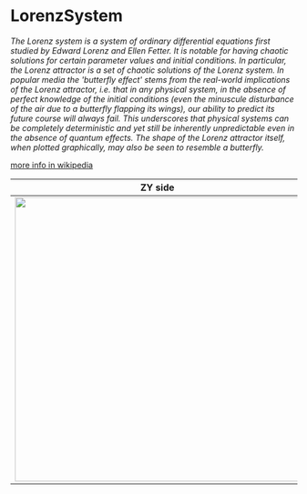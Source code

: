 

  
# LorenzSystem

*The Lorenz system is a system of ordinary differential equations first studied by Edward Lorenz and Ellen Fetter. It is notable for having chaotic solutions for certain parameter values and initial conditions. In particular, the Lorenz attractor is a set of chaotic solutions of the Lorenz system. In popular media the 'butterfly effect' stems from the real-world implications of the Lorenz attractor, i.e. that in any physical system, in the absence of perfect knowledge of the initial conditions (even the minuscule disturbance of the air due to a butterfly flapping its wings), our ability to predict its future course will always fail. This underscores that physical systems can be completely deterministic and yet still be inherently unpredictable even in the absence of quantum effects. The shape of the Lorenz attractor itself, when plotted graphically, may also be seen to resemble a butterfly.* 

<a href = "https://en.wikipedia.org/wiki/Lorenz_system"> more info in wikipedia</a>
<div align="center">
  
|  ZY side     | ZX side        | ZY side   |
|--------------|----------------|-----------|
|<img width =500 src="https://github.com/ranon-rat/LorenzSystem/blob/main/images/xy.png">|<img width=500 src="https://github.com/ranon-rat/LorenzSystem/blob/main/images/xz.png"> | <img width=500 src="https://github.com/ranon-rat/LorenzSystem/blob/main/images/zy.png">|
</div>
